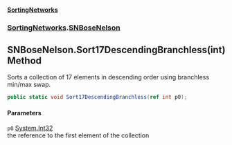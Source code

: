 #### [SortingNetworks](index.md 'index')
### [SortingNetworks](SortingNetworks.md 'SortingNetworks').[SNBoseNelson](SortingNetworks_SNBoseNelson.md 'SortingNetworks.SNBoseNelson')
## SNBoseNelson.Sort17DescendingBranchless(int) Method
Sorts a collection of 17 elements in descending order using branchless min/max swap.  
```csharp
public static void Sort17DescendingBranchless(ref int p0);
```
#### Parameters
<a name='SortingNetworks_SNBoseNelson_Sort17DescendingBranchless(int)_p0'></a>
`p0` [System.Int32](https://docs.microsoft.com/en-us/dotnet/api/System.Int32 'System.Int32')  
the reference to the first element of the collection
  
